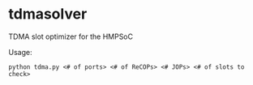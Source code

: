 # tdmasolver
TDMA slot optimizer for the HMPSoC

Usage:
```
python tdma.py <# of ports> <# of ReCOPs> <# JOPs> <# of slots to check>
```
